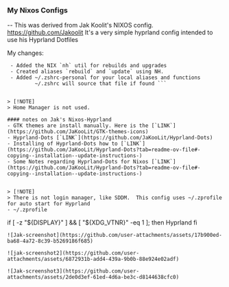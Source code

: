 ### My Nixos Configs   

-- This was derived from Jak Koolit's NIXOS config.  https://github.com/Jakoolit 
  It's a very simple hyprland config intended to use his Hyprland Dotfiles 
   
  
  My changes: 
   ``` - I removed firefox for Google Chrome
    - Added the NIX `nh` util for rebuilds and upgrades 
    - Created aliases `rebuild` and `update` using NH.  
    - Added ~/.zshrc-personal for your local aliases and functions
            ~/.zshrc will source that file if found ```
    

> [!NOTE]
> Home Manager is not used.

#### notes on Jak's Nixos-Hyprland
- GTK themes are install manually. Here is the [`LINK`](https://github.com/JaKooLit/GTK-themes-icons)
- Hyprland-Dots [`LINK`](https://github.com/JaKooLit/Hyprland-Dots)
- Installing of Hyprland-Dots how to [`LINK`](https://github.com/JaKooLit/Hyprland-Dots?tab=readme-ov-file#-copying--installation--update-instructions-)
- Some Notes regarding Hyprland-Dots for Nixos [`LINK`](https://github.com/JaKooLit/Hyprland-Dots?tab=readme-ov-file#-copying--installation--update-instructions-)


> [!NOTE]
> There is not login manager, like SDDM.  This config uses ~/.zprofile for auto start for Hyprland
- ~/.zprofile
```
if [ -z "${DISPLAY}" ] && [ "${XDG_VTNR}" -eq 1 ]; then
       Hyprland 
fi
```
![Jak-screenshot](https://github.com/user-attachments/assets/17b900ed-ba68-4a72-8c39-b5269186f685)

![jak-screenshot2](https://github.com/user-attachments/assets/6872931b-add4-439a-9b0b-88e924e02adf)

![Jak-screenshot3](https://github.com/user-attachments/assets/2de0d3ef-61ed-4d6a-be3c-d8144638cfc0)



 
 
